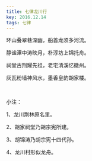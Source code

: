 ```yaml
---
title: 七律龙川行
key: 2016.12.14
tags: 七律
---
```


环山叠翠巷深幽，船首龙须多河流。

静谧潭中涛映月，朴淳坊上锦托舟。

祠堂古荆耀先祖，老宅清溪忆徽州。

灰瓦粉墙神风水，墨香皇韵胡家楼。

</br>

小注：

1、龙川荆林原名里。

2、胡家祠堂乃胡宗宪所建。

3、胡锦涛乃胡宗宪十四代孙。

4、龙川村形似龙舟。

</br>


